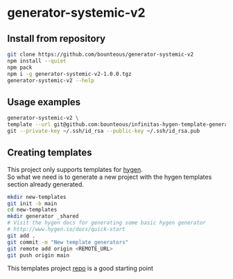 # generator-systemic-v2

## Install from repository
```bash
git clone https://github.com/bounteous/generator-systemic-v2
npm install --quiet
npm pack
npm i -g generator-systemic-v2-1.0.0.tgz
generator-systemic-v2 --help
```

## Usage examples

```bash
generator-systemic-v2 \
template --url git@github.com:bounteous/infinitas-hygen-template-generators.git --generator nvm,docker-node-lts --output /tmp/generator-demo-repo \
git --private-key ~/.ssh/id_rsa --public-key ~/.ssh/id_rsa.pub
```

## Creating templates

This project only supports templates for <a href="https://www.npmjs.com/package/hygen">hygen</a>.
<br />
So what we need is to generate a new project with the hygen templates section already generated.

```bash
mkdir new-templates
git init -b main
cd new-templates
mkdir generator _shared
# Visit the hygen docs for generating some basic hygen generator
# http://www.hygen.io/docs/quick-start
git add .
git commit -m "New template generators"
git remote add origin <REMOTE_URL>
git push origin main
```

This templates project <a href="https://github.com/bounteous/infinitas-hygen-template-generators">repo</a> is a good starting point
